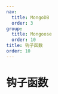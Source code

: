 ```yaml
---
nav:
  title: MongoDB
  order: 3
group:
  title: Mongoose
  order: 10
title: 钩子函数
order: 10
---
```


# 钩子函数
